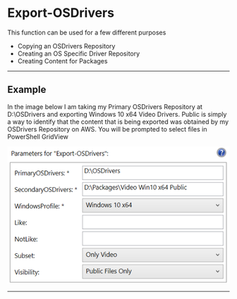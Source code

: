 # Export-OSDrivers

This function can be used for a few different purposes

* Copying an OSDrivers Repository
* Creating an OS Specific Driver Repository
* Creating Content for Packages

---

## Example

In the image below I am taking my Primary OSDrivers Repository at D:\OSDrivers and exporting Windows 10 x64 Video Drivers.  Public is simply a way to identify that the content that is being exported was obtained by my OSDrivers Repository on AWS.  You will be prompted to select files in PowerShell GridView

![](/assets/2018-02-16_2-25-22.png)

---



